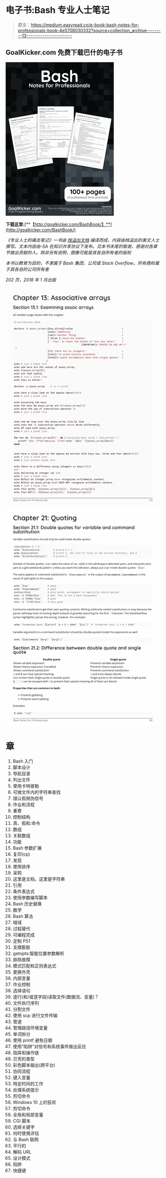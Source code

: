 # 电子书:Bash 专业人士笔记

> 原文：<https://medium.easyread.co/e-book-bash-notes-for-professionals-book-4e5708030332?source=collection_archive---------13----------------------->

## GoalKicker.com 免费下载巴什的电子书

![](img/804fab9e8d7e4140bca010e1929085fc.png)

**下载这里:**[**【http://goalkicker.com/BashBook/】**](http://goalkicker.com/BashBook/)

*《专业人士的痛击笔记》一书由* [*栈溢出文档*](https://archive.org/details/documentation-dump.7z) *编译而成，内容由栈溢出的美文人士撰写。文本内容由-SA 在知识共享协议下发布。见本书末尾的致谢，感谢对各章节做出贡献的人。除非另有说明，图像可能是其各自所有者的版权*

*本书以教育为目的，不隶属于 Bash 集团、公司或 Stack Overflow。所有商标属于其各自的公司所有者*

*202 页，2018 年 1 月出版*

![](img/5fe1953f801f77e47847739e6ee4b103.png)![](img/caa38feb5afbffbc341717ff7e5b3893.png)

# 章

1.  Bash 入门
2.  脚本设计
3.  导航目录
4.  列出文件
5.  使用卡特彼勒
6.  可做文件内的字符串查找
7.  错认假频伪信号
8.  作业和流程
9.  重寄
10.  控制结构
11.  真、假和:命令
12.  数组
13.  关联数组
14.  功能
15.  Bash 参数扩展
16.  复印(cp)
17.  发现
18.  使用排序
19.  采购
20.  这里是文档，这里是字符串
21.  引用
22.  条件表达式
23.  使用参数编写脚本
24.  Bash 历史替换
25.  数学
26.  Bash 算法
27.  辖域
28.  过程替代
29.  可编程完成
30.  定制 PS1
31.  支撑膨胀
32.  getopts:智能位置参数解析
33.  排除故障
34.  模式匹配和正则表达式
35.  更换外壳
36.  内部变量
37.  作业控制
38.  选择语句
39.  逐行(和/或逐字段)读取文件(数据流、变量)？
40.  文件执行序列
41.  分割文件
42.  使用 scp 进行文件传输
43.  管道
44.  管理路径环境变量
45.  单词拆分
46.  使用 printf 避免日期
47.  使用“陷阱”对信号和系统事件做出反应
48.  指挥和操作链
49.  贝壳的类型
50.  彩色脚本输出(跨平台)
51.  协同流程
52.  键入变量
53.  特定时间的工作
54.  处理系统提示
55.  剪切命令
56.  Windows 10 上的狂欢
57.  剪切命令
58.  全局和局部变量
59.  CGI 脚本
60.  选择关键字
61.  何时使用评估
62.  与 Bash 联网
63.  平行的
64.  解码 URL
65.  设计模式
66.  陷阱
67.  快捷键